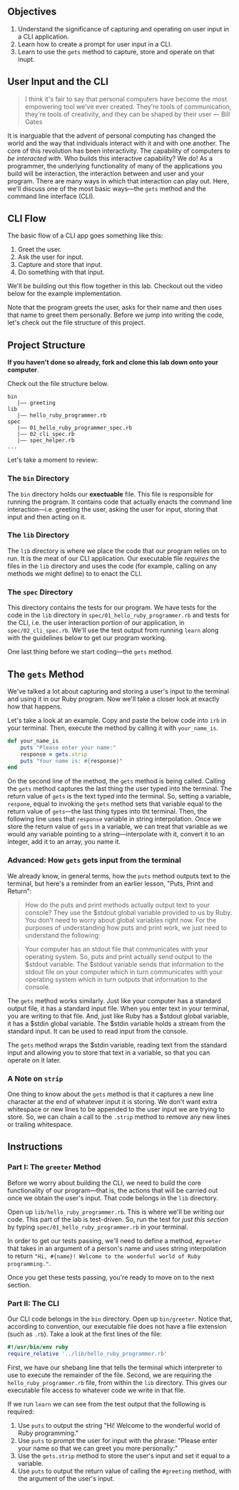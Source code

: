 ## Objectives

1. Understand the significance of capturing and operating on user input in a CLI application. 
2. Learn how to create a prompt for user input in a CLI. 
3. Learn to use the `gets` method to capture, store and operate on that inupt. 

## User Input and the CLI

> I think it's fair to say that personal computers have become the most empowering tool we've ever created. They're tools of communication, they're tools of creativity, and they can be shaped by their user
> –– Bill Gates


It is inarguable that the advent of personal computing has changed the world and the way that individuals interact with it and with one another. The core of this revolution has been interactivity. The capability of computers to *be interacted with*. Who builds this interactive capability? We do! As a programmer, the underlying functionality of many of the applications you build will be interaction, the interaction between and user and your program. There are many ways in which that interaction can play out. Here, we'll discuss one of the most basic ways––the `gets` method and the command line interface (CLI).  

## CLI Flow
  
 The basic flow of a CLI app goes something like this: 
 
 1. Greet the user.
 2. Ask the user for input. 
 3. Capture and store that input. 
 4. Do something with that input. 

We'll be building out this flow together in this lab. Checkout out the video below for the example implementation.

Note that the program greets the user, asks for their name and then uses that name to greet them personally. Before we jump into writing the code, let's check out the file structure of this project. 

## Project Structure

**If you haven't done so already, fork and clone this lab down onto your computer**. 

Check out the file structure below. 

```
bin
   |–– greeting
lib 
   |–– hello_ruby_programmer.rb
spec
   |–– 01_hello_ruby_programmer_spec.rb
   |–– 02_cli_spec.rb
   |–– spec_helper.rb
...
```  

Let's take a moment to review: 

### The `bin` Directory

The `bin` directory holds our **exectuable** file. This file is responsible for running the program. It contains code that actually enacts the command line interaction––i.e. greeting the user, asking the user for input, storing that input and then acting on it. 

### The `lib` Directory

The `lib` directory is where we place the code that our program relies on to run. It is the meat of our CLI application. Our executable file *requires* the files in the `lib` directory and uses the code (for example, calling on any methods we might define) to to enact the CLI. 

### The `spec` Directory

This directory contains the tests for our program. We have tests for the code in the `lib` directory in `spec/01_hello_ruby_programmer.rb` and tests for the CLI, i.e. the user interaction portion of our application, in `spec/02_cli_spec.rb`. We'll use the test output from running `learn` along with the guidelines below to get our program working. 

One last thing before we start coding––the `gets` method. 

## The `gets` Method

We've talked a lot about capturing and storing a user's input to the terminal and using it in our Ruby program. Now we'll take a closer look at exactly how that happens. 

Let's take a look at an example. Copy and paste the below code into `irb` in your terminal. Then, execute the method by calling it with `your_name_is`.  

```ruby
def your_name_is
	puts "Please enter your name:"
	response = gets.strip
	puts "Your name is: #{response}"
end
```
On the second line of the method, the `gets` method is being called. Calling the `gets` method captures the last thing the user typed into the terminal. The return value of `gets` is the text typed into the terminal. So, setting a variable, `respone`, equal to invoking the `gets` method sets that variable equal to the return value of `gets`––the last thing types into tht terminal. Then, the following line uses that `response` variable in string interpolation. Once we store the return value of `gets` in a variable, we can treat that variable as we would any variable pointing to a string––interpolate with it, convert it to an integer, add it to an array, you name it.

### Advanced: How `gets` gets input from the terminal
We already know, in general terms, how the `puts` method outputs text to the terminal, but here's a reminder from an earlier lesson, "Puts, Print and Return":

>How do the puts and print methods actually output text to your console? They use the $stdout global variable provided to us by Ruby. You don't need to worry about global variables right now. For the purposes of understanding how puts and print work, we just need to understand the following:

>Your computer has an stdout file that communicates with your operating system. So, puts and print actually send output to the $stdout variable. The $stdout variable sends that information to the stdout file on your computer which in turn communicates with your operating system which in turn outputs that information to the console.


The `gets` method works similarly. Just like your computer has a standard output file, it has a standard input file. When you enter text in your terminal, you are writing to that file. And, just like Ruby has a $stdout global variable, it has a $stdin global variable. The $stdin variable holds a stream from the standard input. It can be used to read input from the console. 

The `gets` method wraps the $stdin variable, reading text from the standard input and allowing you to store that text in a variable, so that you can operate on it later. 

### A Note on `strip`

One thing to know about the `gets` method is that it captures a new line character at the end of whatever input it is storing. We don't want extra whitespace or new lines to be appended to the user input we are trying to store. So, we can chain a call to the `.strip` method to remove any new lines or trailing whitespace. 


## Instructions

### Part I: The 	`greeter` Method

Before we worry about building the CLI, we need to build the core functionality of our program––that is, the actions that will be carried out once we obtain the user's input. That code belongs in the `lib` directory. 

Open up `lib/hello_ruby_programmer.rb`. This is where we'll be writing our code. This part of the lab is test-driven. So, run the test for *just this section* by typing `spec/01_hello_ruby_programmer.rb` in your terminal. 

In order to get our tests passing, we'll need to define a method, `#greeter` that takes in an argument of a person's name and uses string interpolation to return `"Hi, #{name}! Welcome to the wonderful world of Ruby programming."`. 

Once you get these tests passing, you're ready to move on to the next section. 

### Part II: The CLI

Our CLI code belongs in the `bin` directory. Open up `bin/greeter`. Notice that, according to convention, our executable file does not have a file extension (such as `.rb`). Take a look at the first lines of the file: 

```ruby
#!/usr/bin/env ruby
require_relative '../lib/hello_ruby_programmer.rb'
```
First, we have our shebang line that tells the terminal which interpreter to use to execute the remainder of the file. Second, we are requiring the `hello_ruby_programmer.rb` file, from within the `lib` directory. This gives our executable file access to whatever code we write in that file. 

If we run `learn` we can see from the test output that the following is required: 

1. Use `puts` to output the string "Hi! Welcome to the wonderful world of Ruby programming."
2. Use `puts` to prompt the user for input with the phrase: "Please enter your name so that we can greet you more personally:"
3. Use the `gets.strip` method to store the user's input and set it equal to a variable. 
4. Use `puts` to output the return value of calling the `#greeting` method, with the argument of the user's input. 






  
